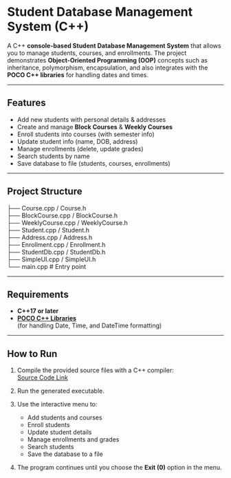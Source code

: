 # Student Database Management System (C++)

A C++ **console-based Student Database Management System** that allows you to manage students, courses, and enrollments. The project demonstrates **Object-Oriented Programming (OOP)** concepts such as inheritance, polymorphism, encapsulation, and also integrates with the **POCO C++ libraries** for handling dates and times.

---

## Features
- Add new students with personal details & addresses  
- Create and manage **Block Courses** & **Weekly Courses**  
- Enroll students into courses (with semester info)  
- Update student info (name, DOB, address)  
- Manage enrollments (delete, update grades)  
- Search students by name  
- Save database to file (students, courses, enrollments)

---

## Project Structure
├── Course.cpp / Course.h<br>
├── BlockCourse.cpp / BlockCourse.h<br>
├── WeeklyCourse.cpp / WeeklyCourse.h<br>
├── Student.cpp / Student.h<br>
├── Address.cpp / Address.h<br>
├── Enrollment.cpp / Enrollment.h<br>
├── StudentDb.cpp / StudentDb.h<br>
├── SimpleUI.cpp / SimpleUI.h<br>
└── main.cpp # Entry point<br>

---

## Requirements
- **C++17 or later**
- [**POCO C++ Libraries**](https://pocoproject.org/)  
  (for handling Date, Time, and DateTime formatting)

---

## How to Run

1. Compile the provided source files with a C++ compiler:  
   [Source Code Link](https://github.com/DheerajSwaroopSaligramaMahesh/Advanced_Programming_Techniques-StudentDB/tree/main/StudentDB/myCode)  

2. Run the generated executable.  

3. Use the interactive menu to:  
   - Add students and courses  
   - Enroll students  
   - Update student details  
   - Manage enrollments and grades  
   - Search students  
   - Save the database to a file  

4. The program continues until you choose the **Exit (0)** option in the menu.  

